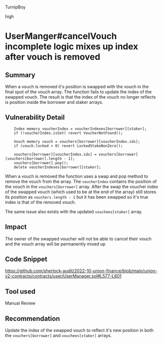 TurnipBoy

high

# UserManger#cancelVouch incomplete logic mixes up index after vouch is removed

## Summary 

When a vouch is removed it's position is swapped with the vouch in the final spot of the vouch array. The function fails to update the index of the swapped vouch. The result is that the index of the vouch no longer reflects is position inside the borrower and staker arrays.

## Vulnerability Detail

        Index memory voucherIndex = voucherIndexes[borrower][staker];
        if (!voucherIndex.isSet) revert VoucherNotFound();

        Vouch memory vouch = vouchers[borrower][voucherIndex.idx];
        if (vouch.locked > 0) revert LockedStakeNonZero();

        vouchers[borrower][voucherIndex.idx] = vouchers[borrower][vouchers[borrower].length - 1];
        vouchers[borrower].pop();
        delete voucherIndexes[borrower][staker];

When a vouch is removed the function uses a swap and pop method to remove the vouch from the array. The `voucherIndex` contains the position of the vouch in the `vouchers[borrower]` array. After the swap the voucher index of the swapped vouch (which used to be at the end of the array) still stores its position as `vouchers.length - 1` but it has been swapped so it's true index is that of the removed vouch. 

The same issue also exists with the updated `vouchees[staker]` array.

## Impact

The owner of the swapped voucher will not be able to cancel their vouch and the vouch array will be permanently mixed up

## Code Snippet

https://github.com/sherlock-audit/2022-10-union-finance/blob/main/union-v2-contracts/contracts/user/UserManager.sol#L577-L601

## Tool used

Manual Review

## Recommendation

Update the index of the swapped vouch to reflect it's new position in both the `vouchers[borrower]` and `vouchees[staker]` arrays.

